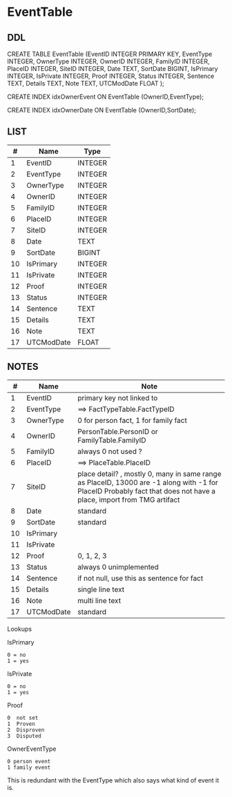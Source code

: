 # EventTable

## DDL

CREATE TABLE EventTable (EventID INTEGER PRIMARY KEY, EventType INTEGER, OwnerType INTEGER, OwnerID INTEGER, FamilyID INTEGER, PlaceID INTEGER, SiteID INTEGER, Date TEXT, SortDate BIGINT, IsPrimary INTEGER, IsPrivate INTEGER, Proof INTEGER, Status INTEGER, Sentence TEXT, Details TEXT, Note TEXT, UTCModDate FLOAT );

CREATE INDEX idxOwnerEvent ON EventTable (OwnerID,EventType);

CREATE INDEX idxOwnerDate ON EventTable (OwnerID,SortDate);


## LIST

|#  | Name          | Type      |
|---|---------------|-----------|
|1  |	EventID		|  INTEGER	|
|2  |	EventType	|  INTEGER	|
|3  |	OwnerType	|  INTEGER	|
|4  |	OwnerID		|  INTEGER	|
|5  |	FamilyID	|  INTEGER	|
|6  |	PlaceID		|  INTEGER	|
|7  |	SiteID		|  INTEGER	|
|8  |	Date		|  TEXT		|
|9  |	SortDate	|  BIGINT	|
|10 |	IsPrimary	|  INTEGER	|
|11 |	IsPrivate	|  INTEGER	|
|12 |	Proof		|  INTEGER	|
|13 |	Status		|  INTEGER	|
|14 |	Sentence	|  TEXT		|
|15 |	Details		|  TEXT		|
|16 |	Note		|  TEXT		|
|17 |	UTCModDate	|  FLOAT	|


## NOTES

|#  | Name          | Note      |
|---|---------------|-----------|
|1  |	EventID		| primary key    not linked to
|2  |	EventType	| ==> FactTypeTable.FactTypeID
|3  |	OwnerType	| 0 for person fact, 1 for family fact
|4  |	OwnerID		| PersonTable.PersonID  or  FamilyTable.FamilyID
|5  |	FamilyID	| always 0   not used ?
|6  |	PlaceID		| ==> PlaceTable.PlaceID
|7  |	SiteID		| place detail? , mostly 0, many in same range as PlaceID, 13000 are -1 along with -1 for PlaceID  Probably fact that does not have a place, 	import from TMG artifact
|8  |	Date		| standard
|9  |	SortDate	| standard
|10 |	IsPrimary	| 
|11 |	IsPrivate	| 
|12 |	Proof		| 0, 1, 2, 3
|13 |	Status		| always 0    unimplemented
|14 |	Sentence	| if not null, use this as sentence for fact
|15 |	Details		| single line text
|16 |	Note		| multi line text
|17 |	UTCModDate	| standard




Lookups

IsPrimary

    0 = no
    1 = yes

IsPrivate

    0 = no
    1 = yes

Proof

    0  not set
    1  Proven
    2  Disproven
    3  Disputed

OwnerEventType

    0 person event
    1 family event

This is redundant with the EventType which also says what kind of event it is.

